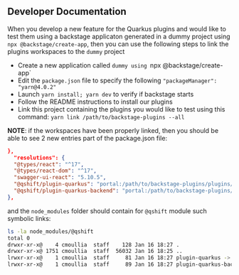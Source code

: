 ## Developer Documentation

When you develop a new feature for the Quarkus plugins and would like to test them using a backstage applicaton generated in a dummy project using `npx @backstage/create-app`, then you can use the following steps to link the plugins workspaces to the `dummy` project

- Create a new application called `dummy using `npx @backstage/create-app`
- Edit the `package.json` file to specify the following `"packageManager": "yarn@4.0.2"`
- Launch `yarn install; yarn dev` to verify if backstage starts
- Follow the README instructions to install our plugins
- Link this project containing the plugins you would like to test using this command:
  `yarn link /path/to/backstage-plugins --all`

**NOTE**: if the workspaces have been properly linked, then you should be able to see 2 new entries part of the package.json file:
```json
},
  "resolutions": {
  "@types/react": "^17",
  "@types/react-dom": "^17",
  "swagger-ui-react": "5.10.5",
  "@qshift/plugin-quarkus": "portal:/path/to/backstage-plugins/plugins/quarkus",
  "@qshift/plugin-quarkus-backend": "portal:/path/to/backstage-plugins/plugins/quarkus-backend"
},
```

and the `node_modules` folder should contain for `@qshift` module such symbolic links:
```bash
ls -la node_modules/@qshift 
total 0
drwxr-xr-x@    4 cmoullia  staff    128 Jan 16 18:27 .
drwxr-xr-x@ 1751 cmoullia  staff  56032 Jan 16 18:25 ..
lrwxr-xr-x@    1 cmoullia  staff     81 Jan 16 18:27 plugin-quarkus -> ../../../../../code/openshift/backstage/plugins/backstage-plugins/plugins/quarkus
lrwxr-xr-x@    1 cmoullia  staff     89 Jan 16 18:27 plugin-quarkus-backend -> ../../../../../code/openshift/backstage/plugins/backstage-plugins/plugins/quarkus-backend
```